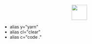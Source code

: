 

<p align="center"><img src="https://i.pinimg.com/originals/df/ea/dd/dfeaddf703acf71277dbb1d6d81479b0.gif" width="50px"/></p>

- alias y="yarn"
- alias cl="clear"
- alias c="code ."
